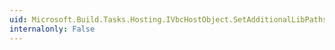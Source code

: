 ```yaml
---
uid: Microsoft.Build.Tasks.Hosting.IVbcHostObject.SetAdditionalLibPaths(System.String[])
internalonly: False
---
```


